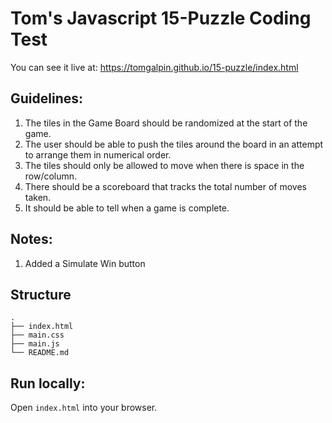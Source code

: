 # Tom's Javascript 15-Puzzle Coding Test

You can see it live at:
https://tomgalpin.github.io/15-puzzle/index.html

## Guidelines:
1. The tiles in the Game Board should be randomized at the start of the game.
2. The user should be able to push the tiles around the board in an attempt to arrange them in numerical order.
3. The tiles should only be allowed to move when there is space in the row/column.
4. There should be a scoreboard that tracks the total number of moves taken.
5. It should be able to tell when a game is complete.

## Notes: 
1. Added a Simulate Win button

## Structure
    .
    ├── index.html 
    ├── main.css
    ├── main.js 
    └── README.md

## Run locally:
Open `index.html` into your browser.
